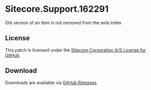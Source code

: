 # Sitecore.Support.162291
Old version of an item is not removed from the web index

## License  
This patch is licensed under the [Sitecore Corporation A/S License for GitHub](https://github.com/sitecoresupport/Sitecore.Support.162291/blob/master/LICENSE).  

## Download  
Downloads are available via [GitHub Releases](https://github.com/sitecoresupport/Sitecore.Support.162291/releases).  
